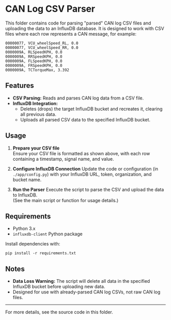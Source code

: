 # CAN Log CSV Parser

This folder contains code for parsing "parsed" CAN log CSV files and uploading the data to an InfluxDB database. It is designed to work with CSV files where each row represents a CAN message, for example:

````
00000077, VCU_wheelSpeed_RL, 0.0  
00000077, VCU_wheelSpeed_RR, 0.0  
0000009A, RLSpeedKPH, 0.0  
0000009A, RRSpeedKPH, 0.0  
0000009A, FLSpeedKPH, 0.0  
0000009A, FRSpeedKPH, 0.0  
0000009A, TCTorqueMax, 3.392  
````

## Features

- **CSV Parsing:** Reads and parses CAN log data from a CSV file.
- **InfluxDB Integration:**  
  - Deletes (drops) the target InfluxDB bucket and recreates it, clearing all previous data.
  - Uploads all parsed CSV data to the specified InfluxDB bucket.

## Usage

1. **Prepare your CSV file**  
   Ensure your CSV file is formatted as shown above, with each row containing a timestamp, signal name, and value.

2. **Configure InfluxDB Connection**
   Update the code or configuration (in `./app/config.py`) with your InfluxDB URL, token, organization, and bucket name.

3. **Run the Parser**
   Execute the script to parse the CSV and upload the data to InfluxDB.  
   (See the main script or function for usage details.)

## Requirements

- Python 3.x
- `influxdb-client` Python package

Install dependencies with:
````
pip install -r requirements.txt
````

## Notes

- **Data Loss Warning:** The script will delete all data in the specified InfluxDB bucket before uploading new data.
- Designed for use with already-parsed CAN log CSVs, not raw CAN log files.

---

For more details, see the source code in this folder.
